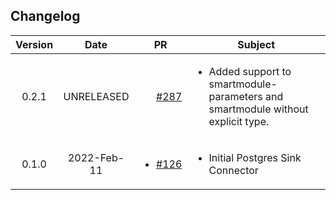 ## Changelog

| Version | Date       | PR                                                               | Subject                                           |
|:-------:|:----------:|:----------------------------------------------------------------:| ------------------------------------------------- |
| 0.2.1 | UNRELEASED | <ul style='list-style-type:none'><li> [#287](https://github.com/infinyon/fluvio-connectors/pull/287) </li></ul> | <ul><li> Added support to smartmodule-parameters and smartmodule without explicit type. </li></ul> |
| 0.1.0 | 2022-Feb-11 | <ul><li> [#126](https://github.com/infinyon/fluvio-connectors/pull/126) </li></ul> | <ul><li> Initial Postgres Sink Connector </li></ul> |
